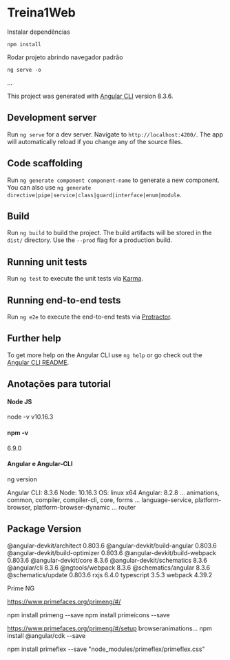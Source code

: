 # Treina1Web

Instalar dependências
```
npm install
```

Rodar projeto abrindo navegador padrão
```
ng serve -o
```


...

This project was generated with [Angular CLI](https://github.com/angular/angular-cli) version 8.3.6.

## Development server

Run `ng serve` for a dev server. Navigate to `http://localhost:4200/`. The app will automatically reload if you change any of the source files.

## Code scaffolding

Run `ng generate component component-name` to generate a new component. You can also use `ng generate directive|pipe|service|class|guard|interface|enum|module`.

## Build

Run `ng build` to build the project. The build artifacts will be stored in the `dist/` directory. Use the `--prod` flag for a production build.

## Running unit tests

Run `ng test` to execute the unit tests via [Karma](https://karma-runner.github.io).

## Running end-to-end tests

Run `ng e2e` to execute the end-to-end tests via [Protractor](http://www.protractortest.org/).

## Further help

To get more help on the Angular CLI use `ng help` or go check out the [Angular CLI README](https://github.com/angular/angular-cli/blob/master/README.md).

## Anotações para tutorial

#### Node JS
node -v
v10.16.3

#### npm -v
6.9.0

#### Angular e Angular-CLI
ng version

Angular CLI: 8.3.6
Node: 10.16.3
OS: linux x64
Angular: 8.2.8
... animations, common, compiler, compiler-cli, core, forms
... language-service, platform-browser, platform-browser-dynamic
... router

Package                           Version
-----------------------------------------------------------
@angular-devkit/architect         0.803.6
@angular-devkit/build-angular     0.803.6
@angular-devkit/build-optimizer   0.803.6
@angular-devkit/build-webpack     0.803.6
@angular-devkit/core              8.3.6
@angular-devkit/schematics        8.3.6
@angular/cli                      8.3.6
@ngtools/webpack                  8.3.6
@schematics/angular               8.3.6
@schematics/update                0.803.6
rxjs                              6.4.0
typescript                        3.5.3
webpack                           4.39.2

Prime NG

https://www.primefaces.org/primeng/#/

npm install primeng --save
npm install primeicons --save

https://www.primefaces.org/primeng/#/setup
browseranimations...
npm install @angular/cdk --save

npm install primeflex --save
"node_modules/primeflex/primeflex.css"


